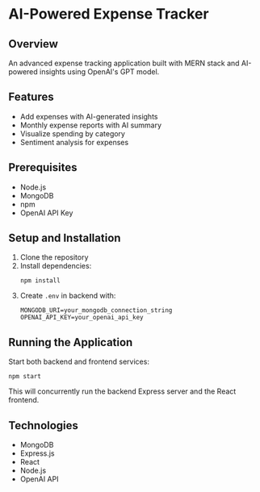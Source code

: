 # AI-Powered Expense Tracker

## Overview
An advanced expense tracking application built with MERN stack and AI-powered insights using OpenAI's GPT model.

## Features
- Add expenses with AI-generated insights
- Monthly expense reports with AI summary
- Visualize spending by category
- Sentiment analysis for expenses

## Prerequisites
- Node.js
- MongoDB
- npm
- OpenAI API Key

## Setup and Installation
1. Clone the repository
2. Install dependencies:
   ```
   npm install
   ```
3. Create `.env` in backend with:
   ```
   MONGODB_URI=your_mongodb_connection_string
   OPENAI_API_KEY=your_openai_api_key
   ```

## Running the Application
Start both backend and frontend services:
```
npm start
```

This will concurrently run the backend Express server and the React frontend.

## Technologies
- MongoDB
- Express.js
- React
- Node.js
- OpenAI API
